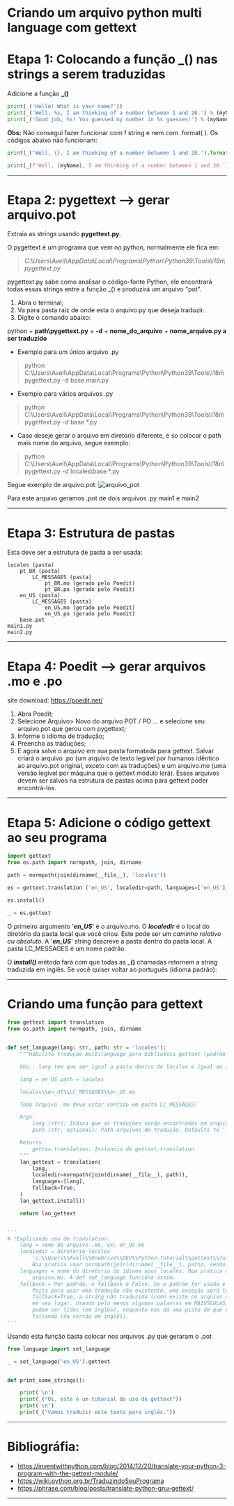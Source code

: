 # Criando um arquivo python multi language com gettext

# Etapa 1: Colocando a função _() nas strings a serem traduzidas

Adicione a função **_()**

~~~python
print(_('Hello! What is your name?'))
print(_('Well, %s, I am thinking of a number between 1 and 20.') % (myName))
print(_('Good job, %s! You guessed my number in %s guesses!') % (myName, guessesTaken))
~~~

**Obs:** Não consegui fazer funcionar com f string e nem com .format( ). Os códigos abaixo não funcionam:

~~~python
print(_('Well, {}, I am thinking of a number between 1 and 20.').format(myName))

print(_(f'Well, {myName}, I am thinking of a number between 1 and 20.'))
~~~

---

# Etapa 2: pygettext --> gerar arquivo.pot

Extraia as strings usando **pygettext.py**.

O pygettext é um programa que vem no python, normalmente ele fica em:

>_C:\Users\Avell\AppData\Local\Programs\Python\Python39\Tools\i18n\pygettext.py_

pygettext.py sabe como analisar o código-fonte Python, ele encontrará
todas essas strings entre a função _() e produzirá um arquivo "pot".

1. Abra o terminal;
1. Va para pasta raiz de onde esta o arquivo.py que deseja traduzir.
1. Digite o comando abaixo:

python + **path\pygettext.py** + **-d** + **nome_do_arquivo** + **nome_arquivo.py a ser traduzido**

* Exemplo para um único arquivo .py
>python C:\Users\Avell\AppData\Local\Programs\Python\Python39\Tools\i18n\pygettext.py -d base main.py

* Exemplo para vários arquivos .py
>python C:\Users\Avell\AppData\Local\Programs\Python\Python39\Tools\i18n\pygettext.py -d base *.py

* Caso deseje gerar o arquivo em diretório diferente, é so colocar o path mais nome do arquivo, segue exemplo:

>python C:\Users\Avell\AppData\Local\Programs\Python\Python39\Tools\i18n\pygettext.py -d locales\base *.py

Segue exemplo de arquivo.pot:
![arquivo_pot](imagens\arquivo_pot.png)

Para este arquivo geramos .pot de dois arquivos .py main1 e main2

---

# Etapa 3: Estrutura de pastas

Esta deve ser a estrutura de pasta a ser usada:
    
    locales (pasta)
        pt_BR (pasta)
            LC_MESSAGES (pasta)
                pt_BR.mo (gerado pelo Poedit)
                pt_BR.po (gerado pelo Poedit)
        en_US (pasta)
            LC_MESSAGES (pasta)
                en_US.mo (gerado pelo Poedit)
                en_US.po (gerado pelo Poedit)
        base.pot
    main1.py
    main2.py

---

# Etapa 4: Poedit --> gerar arquivos .mo e .po

site download: <https://poedit.net/>

1. Abra Poedit;
1. Selecione Arquivo> Novo do arquivo POT / PO ... e selecione seu arquivo.pot que gerou com pygettext;
1. Informe o idioma de tradução;
1. Preencha as traduções;
1. E agora salve o arquivo em sua pasta formatada para gettext. Salvar criará o arquivo .po (um arquivo de texto legível por humanos idêntico ao arquivo.pot original, exceto com as traduções) e um arquivo.mo (uma versão legível por máquina que o gettext módulo lerá). Esses arquivos devem ser salvos na estrutura de pastas acima para gettext poder encontrá-los.

---

# Etapa 5: Adicione o código gettext ao seu programa

~~~python
import gettext
from os.path import normpath, join, dirname

path = normpath(join(dirname(__file__), 'locales'))

es = gettext.translation ('en_US', localedir=path, languages​​=['en_US'])

es.install()

_ = es.gettext

~~~
O primeiro argumento '**_en_US_**' é o arquivo.mo. O **_localedir_** é o local do diretório da pasta local que você criou. Este pode ser um _caminho relativo ou absoluto_. A '**_en_US_**' string descreve a pasta dentro da pasta local. A pasta LC_MESSAGES é um nome padrão.

O **_install()_** método fará com que todas as **_()** chamadas retornem a string traduzida em inglês. Se você quiser voltar ao português (idioma padrão):

---

# Criando uma função para gettext

~~~python
from gettext import translation
from os.path import normpath, join, dirname


def set_language(lang: str, path: str = 'locales'):
    """Habilita tradução multilanguage para biblioteca gettext (padrão I18N).

    Obs.: lang tem que ser igual a pasta dentro de locales e igual ao arquivo .po, ex:

    lang = en_US path = locales

    locales\\en_US\\LC_MESSAGES\\en_US.mo

    Todo arquivo .mo deve estar contido em pasta LC_MESSAGES!

    Args:
        lang (str): Indica que as traduções serão encontradas em arquivos nomeados lang + ".mo"
        path (str, optional): Path arquivos de tradução. Defaults to 'locales'.

    Returns:
        gettex.translation: Instancia de gettext.translation
    """
    lan_gettext = translation(
        lang,
        localedir=normpath(join(dirname(__file__), path)),
        languages=[lang],
        fallback=True,
    )
    lan_gettext.install()

    return lan_gettext


'''
# !Explicando uso de translation:
    lang = nome do arquivo .mo, ex: en_US.mo
    localedir = diretorio locales
        'c:\\Users\\Avell\\OneDrive\\DEV\\Python_Tutorial\\gettext\\Tutorial_1\\locales'
        Boa pratica usar normpath(join(dirname(__file__), path), sendo path = locales
    languages = nome do diretorio do idioma apos locales. Boa pratica deixar com mesmo do
        arquivo.mo. A def set_language funciona assim.
    fallback = Por padrão, o fallback é False. Se o padrão for usado e uma solicitação for
        feita para usar uma tradução não existente, uma exceção será levantada. Ao usar
        fallback=True, a string não traduzida (como existe no arquivo de origem) é usada
        em seu lugar. Usando pelo menos algumas palavras em MAIÚSCULAS, as mensagens ainda
        podem ser lidas (em inglês), enquanto nos dá uma pista de que uma tradução está
        faltando (da versão em inglês).
'''
~~~

Usando esta função basta colocar nos arquivos .py que geraram o .pot

~~~python
from language import set_language

_ = set_language('en_US').gettext


def print_some_strings():

    print('\n')
    print(_("Oi, este é um tutorial do uso de gettext"))
    print('\n')
    print(_("Vamos traduzir este texto para inglês."))
~~~

---

# Bibliográfia:

* <https://inventwithpython.com/blog/2014/12/20/translate-your-python-3-program-with-the-gettext-module/>
* <https://wiki.python.org.br/TraduzindoSeuPrograma>
* <https://phrase.com/blog/posts/translate-python-gnu-gettext/>
---